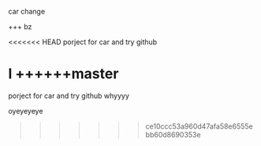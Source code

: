   
car  change 


+++   bz     

<<<<<<< HEAD
 porject  for  car  and  try github  



l   ++++++master
=======
 porject  for  car  and  try github   whyyyy


oyeyeyeye
>>>>>>> ce10ccc53a960d47afa58e6555ebb60d8690353e
